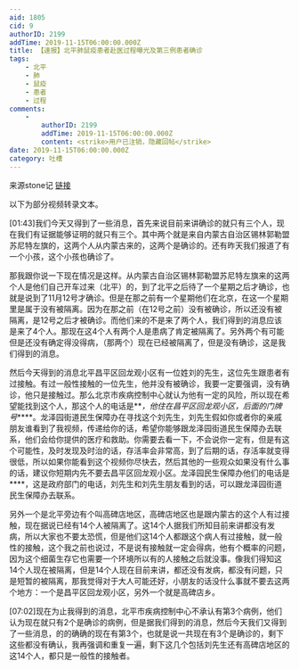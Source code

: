 ```yaml
---
aid: 1805
cid: 9
authorID: 2199
addTime: 2019-11-15T06:00:00.000Z
title: 【速报】北平肺鼠疫患者赴医过程曝光及第三例患者确诊
tags:
    - 北平
    - 肺
    - 鼠疫
    - 患者
    - 过程
comments:
    -
        authorID: 2199
        addTime: 2019-11-15T06:00:00.000Z
        content: <strike>用户已注销，隐藏回帖</strike>
date: 2019-11-15T06:00:00.000Z
category: 吐槽
---
```


来源stone记 [链接](https://www.youtube.com/watch?v=igYNPlooxFI)

以下为部分视频转录文本。

\[01:43\]我们今天又得到了一些消息，首先来说目前来讲确诊的就只有三个人，现在我们有证据能够证明的就只有三个。其中两个就是来自内蒙古自治区锡林郭勒盟苏尼特左旗的，这两个人从内蒙古来的，这两个是确诊的。还有昨天我们报道了有一个小孩，这个小孩也确诊了。

那我跟你说一下现在情况是这样。从内蒙古自治区锡林郭勒盟苏尼特左旗来的这两个人是他们自己开车过来（北平）的，到了北平之后待了一个星期之后才确诊，也就是说到了11月12号才确诊。但是在那之前有一个星期他们在北京，在这一个星期里是属于没有被隔离。因为在那之前（在12号之前）没有被确诊，所以还没有被隔离，是12号之后才被确诊。而他们来的不是来了两个人，我们得到的消息应该是来了4个人。那现在这4个人有两个人是患病了肯定被隔离了。另外两个有可能但是还没有确定得没得病，（那两个）现在已经被隔离了，但是没有确诊，这是我们得到的消息。

然后今天得到的消息北平昌平区回龙观小区有一位姓刘的先生，这位先生跟患者有过接触。有过一般性接触的一位先生，他并没有被确诊，我要一定要强调，没有确诊，他只是接触过。那么北京市疾病控制中心就认为他有一定的风险，所以现在希望能找到这个人，那这个人的电话是**_，他住在昌平区回龙观小区，后面的门牌号_****。龙泽园街道民生保障办在寻找这个刘先生，刘先生假如你或者你的亲戚朋友谁看到了我视频，传递给你的话，希望你能够跟龙泽园街道民生保障办去联系，他们会给你提供的医疗和救助。你需要去看一下，不会说你一定有，但是有这个可能性，及时发现及时治的话，存活率会非常高，到了后期的话，存活率就变得很低，所以如果你能看到这个视频你尽快去，然后其他的一些观众如果没有什么事的话，建议你短期内先不要去昌平区回龙观小区。龙泽园民生保障办他们的电话是**\*\*，这是政府部门的电话，刘先生和刘先生朋友看到的话，可以跟龙泽园街道民生保障办去联系。

另外一个是北平旁边有个叫高碑店地区，高碑店地区也是跟内蒙古的这个人有过接触，现在据说已经有14个人被隔离了。这14个人据我们所知目前来讲都没有发病，所以大家也不要太恐慌，但是他们这14个人都跟这个病人有过接触，就一般性的接触，这个我之前也说过，不是说有接触就一定会得病，他有个概率的问题，因为这个细菌生存它也需要一个环境所以有的人接触之后就没事。像我们得知这14个人现在被隔离，但是14个人现在目前来讲，都还没有发病，都没有问题，只是短暂的被隔离，那我觉得对于大人可能还好，小朋友的话没什么事就不要去这两个地方：一个是昌平区回龙观小区，另外一个就是高碑店乡。

\[07:02\]现在为止我得到的消息，北平市疾病控制中心不承认有第3个病例，他们认为现在就只有2个是确诊的病例，但是据我们得到的消息，然后今天我们又得到了一些消息，的的确确的现在有第3个，也就是说一共现在有3个是确诊的，剩下这些都没有确认，我再强调和重复一遍，剩下这几个包括刘先生还有高碑店地区的这14个人，都只是一般性的接触者。
